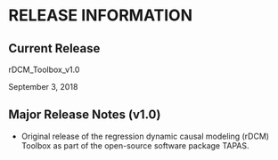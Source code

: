 RELEASE INFORMATION
===============================

Current Release
---------------

rDCM_Toolbox_v1.0

September 3, 2018

Major Release Notes (v1.0)
-----------------------------

- Original release of the regression dynamic causal modeling (rDCM) Toolbox as part 
of the open-source software package TAPAS.

